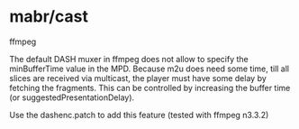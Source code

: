 # mabr/cast

ffmpeg

The default DASH muxer in ffmpeg does not allow to specify the minBufferTime value in the MPD. Because m2u does need some time, till all slices are received via multicast, the player must have some delay by fetching the fragments. This can be controlled by increasing the buffer time (or suggestedPresentationDelay).

Use the dashenc.patch to add this feature (tested with ffmpeg n3.3.2)

